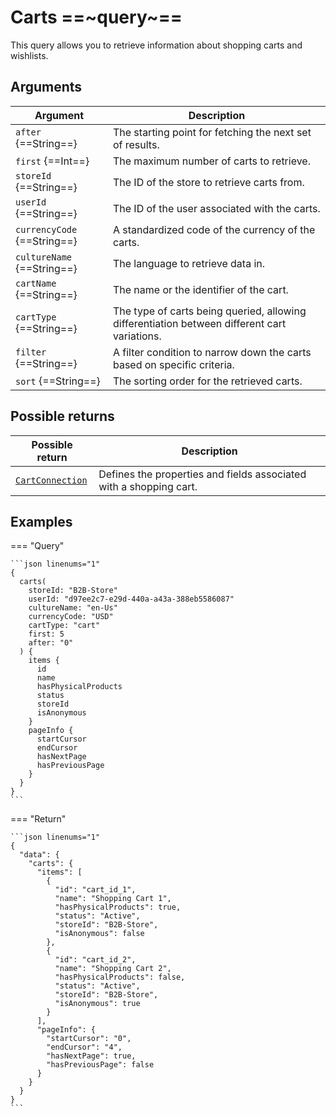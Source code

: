 # Carts ==~query~==

This query allows you to retrieve information about shopping carts and wishlists.

## Arguments

| Argument                        | Description                                                                                     |
|---------------------------------|-------------------------------------------------------------------------------------------------|
| `after` {==String==}            | The starting point for fetching the next set of results.                              |
| `first` {==Int==}               | The maximum number of carts to retrieve.                                                        |
| `storeId` {==String==}          | The ID of the store to retrieve carts from.                                                     |
| `userId` {==String==}           | The ID of the user associated with the carts.                                                   |
| `currencyCode` {==String==}     | A standardized code of the currency of the carts.                                               |
| `cultureName` {==String==}      | The language to retrieve data in.                                                               |
| `cartName` {==String==}         | The name or the identifier of the cart.                                                         |
| `cartType` {==String==}         | The type of carts being queried, allowing differentiation between different cart variations.    |
| `filter` {==String==}           | A filter condition to narrow down the carts based on specific criteria.                         |
| `sort` {==String==}             | The sorting order for the retrieved carts.                                                      |

## Possible returns

| Possible return                                         	| Description                                                             |
|---------------------------------------------------------	|------------------------------------------------------------------------	|
| [`CartConnection`](../objects/cart-connection.md)         |  Defines the properties and fields associated with a shopping cart.    	|

## Examples

=== "Query"

    ```json linenums="1"  
    {
      carts(
        storeId: "B2B-Store"
        userId: "d97ee2c7-e29d-440a-a43a-388eb5586087"
        cultureName: "en-Us"
        currencyCode: "USD"
        cartType: "cart"
        first: 5
        after: "0"
      ) {
        items {
          id
          name
          hasPhysicalProducts
          status
          storeId
          isAnonymous
        }
        pageInfo {
          startCursor
          endCursor
          hasNextPage
          hasPreviousPage
        }
      }
    }
    ```


=== "Return"

    ```json linenums="1"  
    {
      "data": {
        "carts": {
          "items": [
            {
              "id": "cart_id_1",
              "name": "Shopping Cart 1",
              "hasPhysicalProducts": true,
              "status": "Active",
              "storeId": "B2B-Store",
              "isAnonymous": false
            },
            {
              "id": "cart_id_2",
              "name": "Shopping Cart 2",
              "hasPhysicalProducts": false,
              "status": "Active",
              "storeId": "B2B-Store",
              "isAnonymous": true
            }
          ],
          "pageInfo": {
            "startCursor": "0",
            "endCursor": "4",
            "hasNextPage": true,
            "hasPreviousPage": false
          }
        }
      }
    }
    ```
